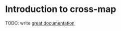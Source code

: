 # Introduction to cross-map

TODO: write [great documentation](http://jacobian.org/writing/what-to-write/)
